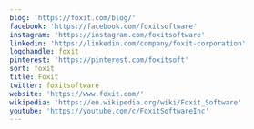 ```yaml
---
blog: 'https://foxit.com/blog/'
facebook: 'https://facebook.com/foxitsoftware'
instagram: 'https://instagram.com/foxitsoftware'
linkedin: 'https://linkedin.com/company/foxit-corporation'
logohandle: foxit
pinterest: 'https://pinterest.com/foxitsoft'
sort: foxit
title: Foxit
twitter: foxitsoftware
website: 'https://www.foxit.com/'
wikipedia: 'https://en.wikipedia.org/wiki/Foxit_Software'
youtube: 'https://youtube.com/c/FoxitSoftwareInc'
---
```

